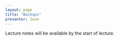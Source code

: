 ```yaml
---
layout: page
title: "Backups"
presenter: Jose
---
```


Lecture notes will be available by the start of lecture.
